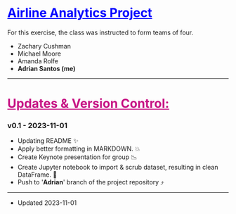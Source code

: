 <h1 style="color:blue; text-decoration: underline;">Airline Analytics Project</h1>

<p>For this exercise, the class was instructed to form teams of four.</p>

- Zachary Cushman
- Michael Moore
- Amanda Rolfe
- **Adrian Santos (me)**

----

<h1 style="color:MediumVioletRed; text-decoration: underline;">Updates & Version Control:</h1>


### v0.1 - 2023-11-01      
- Updating README  :sparkles:
- Apply better formatting in MARKDOWN. :boom:
- Create Keynote presentation for group :chart_with_downwards_trend:
- Create Jupyter notebook to import & scrub dataset, resulting in clean DataFrame.  :file_folder:
- Push to '**Adrian**' branch of the project repository :arrow_heading_up:

----
- Updated 2023-11-01

